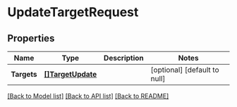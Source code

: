 # UpdateTargetRequest

## Properties
Name | Type | Description | Notes
------------ | ------------- | ------------- | -------------
**Targets** | [**[]TargetUpdate**](TargetUpdate.md) |  | [optional] [default to null]

[[Back to Model list]](../README.md#documentation-for-models) [[Back to API list]](../README.md#documentation-for-api-endpoints) [[Back to README]](../README.md)

